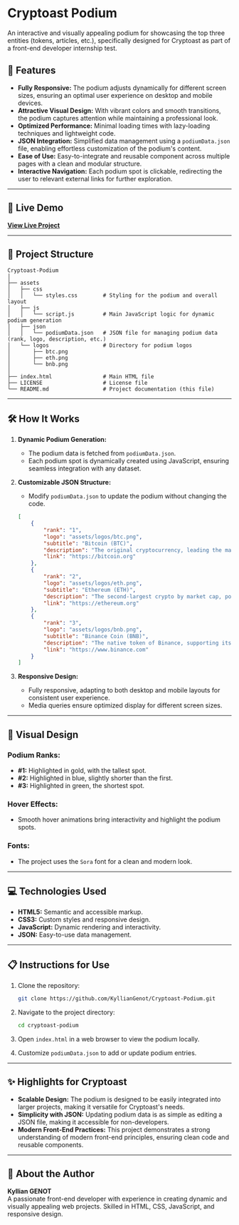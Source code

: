 # Cryptoast Podium

An interactive and visually appealing podium for showcasing the top three entities (tokens, articles, etc.), specifically designed for Cryptoast as part of a front-end developer internship test.

## 🌟 Features

- **Fully Responsive:** The podium adjusts dynamically for different screen sizes, ensuring an optimal user experience on desktop and mobile devices.
- **Attractive Visual Design:** With vibrant colors and smooth transitions, the podium captures attention while maintaining a professional look.
- **Optimized Performance:** Minimal loading times with lazy-loading techniques and lightweight code.
- **JSON Integration:** Simplified data management using a `podiumData.json` file, enabling effortless customization of the podium's content.
- **Ease of Use:** Easy-to-integrate and reusable component across multiple pages with a clean and modular structure.
- **Interactive Navigation:** Each podium spot is clickable, redirecting the user to relevant external links for further exploration.

---

## 🚀 Live Demo

**[View Live Project](https://cryptoast-podium.surge.sh/)**

---

## 📂 Project Structure

```
Cryptoast-Podium
│
├── assets
│   ├── css
│   │   └── styles.css        # Styling for the podium and overall layout
│   ├── js
│   │   └── script.js         # Main JavaScript logic for dynamic podium generation
│   ├── json
│   │   └── podiumData.json   # JSON file for managing podium data (rank, logo, description, etc.)
│   └── logos                 # Directory for podium logos
│       ├── btc.png
│       ├── eth.png
│       └── bnb.png
│
├── index.html                # Main HTML file
├── LICENSE                   # License file
└── README.md                 # Project documentation (this file)
```

---

## 🛠️ How It Works

1. **Dynamic Podium Generation:**
   - The podium data is fetched from `podiumData.json`.
   - Each podium spot is dynamically created using JavaScript, ensuring seamless integration with any dataset.

2. **Customizable JSON Structure:**
   - Modify `podiumData.json` to update the podium without changing the code.
   ```json
   [
       {
           "rank": "1",
           "logo": "assets/logos/btc.png",
           "subtitle": "Bitcoin (BTC)",
           "description": "The original cryptocurrency, leading the market since its inception.",
           "link": "https://bitcoin.org"
       },
       {
           "rank": "2",
           "logo": "assets/logos/eth.png",
           "subtitle": "Ethereum (ETH)",
           "description": "The second-largest crypto by market cap, popular for smart contracts.",
           "link": "https://ethereum.org"
       },
       {
           "rank": "3",
           "logo": "assets/logos/bnb.png",
           "subtitle": "Binance Coin (BNB)",
           "description": "The native token of Binance, supporting its blockchain ecosystem.",
           "link": "https://www.binance.com"
       }
   ]
   ```

3. **Responsive Design:**
   - Fully responsive, adapting to both desktop and mobile layouts for consistent user experience.
   - Media queries ensure optimized display for different screen sizes.

---

## 🎨 Visual Design

### Podium Ranks:
- **#1:** Highlighted in gold, with the tallest spot.
- **#2:** Highlighted in blue, slightly shorter than the first.
- **#3:** Highlighted in green, the shortest spot.

### Hover Effects:
- Smooth hover animations bring interactivity and highlight the podium spots.

### Fonts:
- The project uses the `Sora` font for a clean and modern look.

---

## 💻 Technologies Used

- **HTML5:** Semantic and accessible markup.
- **CSS3:** Custom styles and responsive design.
- **JavaScript:** Dynamic rendering and interactivity.
- **JSON:** Easy-to-use data management.

---

## 📋 Instructions for Use

1. Clone the repository:
   ```bash
   git clone https://github.com/KyllianGenot/Cryptoast-Podium.git
   ```

2. Navigate to the project directory:
   ```bash
   cd cryptoast-podium
   ```

3. Open `index.html` in a web browser to view the podium locally.

4. Customize `podiumData.json` to add or update podium entries.

---

## ✨ Highlights for Cryptoast

- **Scalable Design:** The podium is designed to be easily integrated into larger projects, making it versatile for Cryptoast's needs.
- **Simplicity with JSON:** Updating podium data is as simple as editing a JSON file, making it accessible for non-developers.
- **Modern Front-End Practices:** This project demonstrates a strong understanding of modern front-end principles, ensuring clean code and reusable components.

---

## 🙌 About the Author

**Kyllian GENOT**  
A passionate front-end developer with experience in creating dynamic and visually appealing web projects. Skilled in HTML, CSS, JavaScript, and responsive design.
